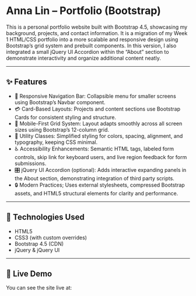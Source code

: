 # Anna Lin – Portfolio (Bootstrap) ##

This is a personal portfolio website built with Bootstrap 4.5, showcasing my background, projects, and contact information. It is a migration of my Week 1 HTML/CSS portfolio into a more scalable and responsive design using Bootstrap’s grid system and prebuilt components. In this version, I also integrated a small jQuery UI Accordion within the “About” section to demonstrate interactivity and organize additional content neatly.

--- 

## ✨ Features ##
- 🧭 Responsive Navigation Bar: Collapsible menu for smaller screens using Bootstrap’s Navbar component.
- 💳 Card-Based Layouts: Projects and content sections use Bootstrap Cards for consistent styling and structure.
- 🧱 Mobile-First Grid System: Layout adapts smoothly across all screen sizes using Bootstrap’s 12-column grid.
- 🎨 Utility Classes: Simplified styling for colors, spacing, alignment, and typography, keeping CSS minimal.
- ♿ Accessibility Enhancements: Semantic HTML tags, labeled form controls, skip link for keyboard users, and live region feedback for form submissions.
- 🎛️ jQuery UI Accordion (optional): Adds interactive expanding panels in the About section, demonstrating integration of third party scripts.
- 🔒 Modern Practices; Uses external stylesheets, compressed Bootstrap assets, and HTML5 structural elements for clarity and performance.

---

## 🧰 Technologies Used ##
- HTML5
- CSS3 (with custom overrides)
- Bootstrap 4.5 (CDN)
- jQuery & jQuery UI 

--- 

## 🔗 Live Demo

You can see the site live at: 
